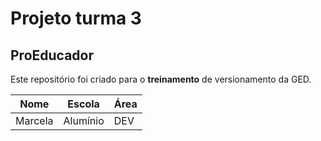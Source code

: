# Projeto turma 3

## ProEducador

Este repositório foi criado para o **treinamento** de versionamento da GED.

|Nome           |Escola                  |Área
|---------------|------------------------|--------|
|Marcela|Alumínio|DEV|
